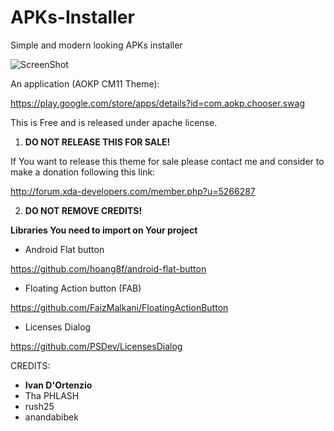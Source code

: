 APKs-Installer
==============

Simple and modern looking APKs installer

![ScreenShot](http://s22.postimg.org/4e6m11kr5/Screenshot_2014_10_05_10_52_18.png{url})


An application (AOKP CM11 Theme):

https://play.google.com/store/apps/details?id=com.aokp.chooser.swag

This is Free and is released under apache license. 

1. **DO NOT RELEASE THIS FOR SALE!**

If You want to release this theme for sale please contact me and consider to make a donation following this link:

http://forum.xda-developers.com/member.php?u=5266287

2. **DO NOT REMOVE CREDITS!**




**Libraries You need to import on Your project**



- Android Flat button

https://github.com/hoang8f/android-flat-button



- Floating Action button (FAB)

https://github.com/FaizMalkani/FloatingActionButton


- Licenses Dialog

https://github.com/PSDev/LicensesDialog



CREDITS:

- **Ivan D'Ortenzio**
- Tha PHLASH
- rush25
- anandabibek
